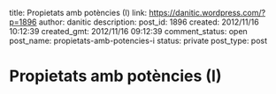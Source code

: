 title: Propietats amb potències (I)
link: https://danitic.wordpress.com/?p=1896
author: danitic
description: 
post_id: 1896
created: 2012/11/16 10:12:39
created_gmt: 2012/11/16 09:12:39
comment_status: open
post_name: propietats-amb-potencies-i
status: private
post_type: post

# Propietats amb potències (I)

